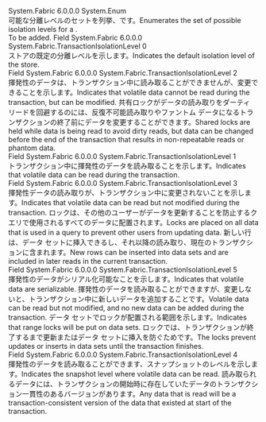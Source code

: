 <Type Name="TransactionIsolationLevel" FullName="System.Fabric.TransactionIsolationLevel">
  <TypeSignature Language="C#" Value="public enum TransactionIsolationLevel" />
  <TypeSignature Language="ILAsm" Value=".class public auto ansi sealed TransactionIsolationLevel extends System.Enum" />
  <TypeSignature Language="DocId" Value="T:System.Fabric.TransactionIsolationLevel" />
  <TypeSignature Language="VB.NET" Value="Public Enum TransactionIsolationLevel" />
  <TypeSignature Language="F#" Value="type TransactionIsolationLevel = " />
  <AssemblyInfo>
    <AssemblyName>System.Fabric</AssemblyName>
    <AssemblyVersion>6.0.0.0</AssemblyVersion>
  </AssemblyInfo>
  <Base>
    <BaseTypeName>System.Enum</BaseTypeName>
  </Base>
  <Docs>
    <summary>
      <para><span data-ttu-id="8a449-101">可能な分離レベルのセットを列挙、<see cref="T:System.Fabric.Transaction" />です。</span><span class="sxs-lookup"><span data-stu-id="8a449-101">Enumerates the set of possible isolation levels for a <see cref="T:System.Fabric.Transaction" />.</span></span></para>
    </summary>
    <remarks>To be added.</remarks>
  </Docs>
  <Members>
    <Member MemberName="Default">
      <MemberSignature Language="C#" Value="Default" />
      <MemberSignature Language="ILAsm" Value=".field public static literal valuetype System.Fabric.TransactionIsolationLevel Default = int32(0)" />
      <MemberSignature Language="DocId" Value="F:System.Fabric.TransactionIsolationLevel.Default" />
      <MemberSignature Language="VB.NET" Value="Default" />
      <MemberSignature Language="F#" Value="Default = 0" Usage="System.Fabric.TransactionIsolationLevel.Default" />
      <MemberType>Field</MemberType>
      <AssemblyInfo>
        <AssemblyName>System.Fabric</AssemblyName>
        <AssemblyVersion>6.0.0.0</AssemblyVersion>
      </AssemblyInfo>
      <ReturnValue>
        <ReturnType>System.Fabric.TransactionIsolationLevel</ReturnType>
      </ReturnValue>
      <MemberValue>0</MemberValue>
      <Docs>
        <summary>
          <para><span data-ttu-id="8a449-102">ストアの既定の分離レベルを示します。</span><span class="sxs-lookup"><span data-stu-id="8a449-102">Indicates the default isolation level of the store.</span></span></para>
        </summary>
      </Docs>
    </Member>
    <Member MemberName="ReadCommitted">
      <MemberSignature Language="C#" Value="ReadCommitted" />
      <MemberSignature Language="ILAsm" Value=".field public static literal valuetype System.Fabric.TransactionIsolationLevel ReadCommitted = int32(2)" />
      <MemberSignature Language="DocId" Value="F:System.Fabric.TransactionIsolationLevel.ReadCommitted" />
      <MemberSignature Language="VB.NET" Value="ReadCommitted" />
      <MemberSignature Language="F#" Value="ReadCommitted = 2" Usage="System.Fabric.TransactionIsolationLevel.ReadCommitted" />
      <MemberType>Field</MemberType>
      <AssemblyInfo>
        <AssemblyName>System.Fabric</AssemblyName>
        <AssemblyVersion>6.0.0.0</AssemblyVersion>
      </AssemblyInfo>
      <ReturnValue>
        <ReturnType>System.Fabric.TransactionIsolationLevel</ReturnType>
      </ReturnValue>
      <MemberValue>2</MemberValue>
      <Docs>
        <summary>
          <para><span data-ttu-id="8a449-103">揮発性のデータは、トランザクション中に読み取ることができませんが、変更できることを示します。</span><span class="sxs-lookup"><span data-stu-id="8a449-103">Indicates that volatile data cannot be read during the transaction, but can be modified.</span></span> <span data-ttu-id="8a449-104">共有ロックがデータの読み取りをダーティ リードを回避するのには、反復不可能読み取りやファントム データになるトランザクションの終了前にデータを変更することができます。</span><span class="sxs-lookup"><span data-stu-id="8a449-104">Shared locks are held while data is being read to avoid dirty reads, but data can be changed before the end of the transaction that results in non-repeatable reads or phantom data.</span></span></para>
        </summary>
      </Docs>
    </Member>
    <Member MemberName="ReadUncommitted">
      <MemberSignature Language="C#" Value="ReadUncommitted" />
      <MemberSignature Language="ILAsm" Value=".field public static literal valuetype System.Fabric.TransactionIsolationLevel ReadUncommitted = int32(1)" />
      <MemberSignature Language="DocId" Value="F:System.Fabric.TransactionIsolationLevel.ReadUncommitted" />
      <MemberSignature Language="VB.NET" Value="ReadUncommitted" />
      <MemberSignature Language="F#" Value="ReadUncommitted = 1" Usage="System.Fabric.TransactionIsolationLevel.ReadUncommitted" />
      <MemberType>Field</MemberType>
      <AssemblyInfo>
        <AssemblyName>System.Fabric</AssemblyName>
        <AssemblyVersion>6.0.0.0</AssemblyVersion>
      </AssemblyInfo>
      <ReturnValue>
        <ReturnType>System.Fabric.TransactionIsolationLevel</ReturnType>
      </ReturnValue>
      <MemberValue>1</MemberValue>
      <Docs>
        <summary>
          <para>
            <span data-ttu-id="8a449-105">トランザクション中に揮発性のデータを読み取ることを示します。</span><span class="sxs-lookup"><span data-stu-id="8a449-105">Indicates that volatile data can be read during the transaction.</span></span> 
            </para>
        </summary>
      </Docs>
    </Member>
    <Member MemberName="RepeatableRead">
      <MemberSignature Language="C#" Value="RepeatableRead" />
      <MemberSignature Language="ILAsm" Value=".field public static literal valuetype System.Fabric.TransactionIsolationLevel RepeatableRead = int32(3)" />
      <MemberSignature Language="DocId" Value="F:System.Fabric.TransactionIsolationLevel.RepeatableRead" />
      <MemberSignature Language="VB.NET" Value="RepeatableRead" />
      <MemberSignature Language="F#" Value="RepeatableRead = 3" Usage="System.Fabric.TransactionIsolationLevel.RepeatableRead" />
      <MemberType>Field</MemberType>
      <AssemblyInfo>
        <AssemblyName>System.Fabric</AssemblyName>
        <AssemblyVersion>6.0.0.0</AssemblyVersion>
      </AssemblyInfo>
      <ReturnValue>
        <ReturnType>System.Fabric.TransactionIsolationLevel</ReturnType>
      </ReturnValue>
      <MemberValue>3</MemberValue>
      <Docs>
        <summary>
          <para><span data-ttu-id="8a449-106">揮発性データの読み取りが、トランザクション中に変更されないことを示します。</span><span class="sxs-lookup"><span data-stu-id="8a449-106">Indicates that volatile data can be read but not modified during the transaction.</span></span> <span data-ttu-id="8a449-107">ロックは、その他のユーザーがデータを更新することを防止するクエリで使用されるすべてのデータに配置されます。</span><span class="sxs-lookup"><span data-stu-id="8a449-107">Locks are placed on all data that is used in a query to prevent other users from updating data.</span></span> <span data-ttu-id="8a449-108">新しい行は、データ セットに挿入できるし、それ以降の読み取り、現在のトランザクションに含まれます。</span><span class="sxs-lookup"><span data-stu-id="8a449-108">New rows can be inserted into data sets and are included in later reads in the current transaction.</span></span></para>
        </summary>
      </Docs>
    </Member>
    <Member MemberName="Serializable">
      <MemberSignature Language="C#" Value="Serializable" />
      <MemberSignature Language="ILAsm" Value=".field public static literal valuetype System.Fabric.TransactionIsolationLevel Serializable = int32(5)" />
      <MemberSignature Language="DocId" Value="F:System.Fabric.TransactionIsolationLevel.Serializable" />
      <MemberSignature Language="VB.NET" Value="Serializable" />
      <MemberSignature Language="F#" Value="Serializable = 5" Usage="System.Fabric.TransactionIsolationLevel.Serializable" />
      <MemberType>Field</MemberType>
      <AssemblyInfo>
        <AssemblyName>System.Fabric</AssemblyName>
        <AssemblyVersion>6.0.0.0</AssemblyVersion>
      </AssemblyInfo>
      <ReturnValue>
        <ReturnType>System.Fabric.TransactionIsolationLevel</ReturnType>
      </ReturnValue>
      <MemberValue>5</MemberValue>
      <Docs>
        <summary>
          <para><span data-ttu-id="8a449-109">揮発性のデータがシリアル化可能なことを示します。</span><span class="sxs-lookup"><span data-stu-id="8a449-109">Indicates that volatile data are serializable.</span></span> <span data-ttu-id="8a449-110">揮発性のデータを読み取ることができますが、変更しないと、トランザクション中に新しいデータを追加することです。</span><span class="sxs-lookup"><span data-stu-id="8a449-110">Volatile data can be read but not modified, and no new data can be added during the transaction.</span></span> <span data-ttu-id="8a449-111">データ セットでロックが配置される範囲を示します。</span><span class="sxs-lookup"><span data-stu-id="8a449-111">Indicates that range locks will be put on data sets.</span></span> <span data-ttu-id="8a449-112">ロックでは、トランザクションが終了するまで更新またはデータ セットに挿入を防ぐためです。</span><span class="sxs-lookup"><span data-stu-id="8a449-112">The locks prevent updates or inserts in data sets until the transaction finishes.</span></span></para>
        </summary>
      </Docs>
    </Member>
    <Member MemberName="Snapshot">
      <MemberSignature Language="C#" Value="Snapshot" />
      <MemberSignature Language="ILAsm" Value=".field public static literal valuetype System.Fabric.TransactionIsolationLevel Snapshot = int32(4)" />
      <MemberSignature Language="DocId" Value="F:System.Fabric.TransactionIsolationLevel.Snapshot" />
      <MemberSignature Language="VB.NET" Value="Snapshot" />
      <MemberSignature Language="F#" Value="Snapshot = 4" Usage="System.Fabric.TransactionIsolationLevel.Snapshot" />
      <MemberType>Field</MemberType>
      <AssemblyInfo>
        <AssemblyName>System.Fabric</AssemblyName>
        <AssemblyVersion>6.0.0.0</AssemblyVersion>
      </AssemblyInfo>
      <ReturnValue>
        <ReturnType>System.Fabric.TransactionIsolationLevel</ReturnType>
      </ReturnValue>
      <MemberValue>4</MemberValue>
      <Docs>
        <summary>
          <para><span data-ttu-id="8a449-113">揮発性のデータを読み取ることができます、スナップショットのレベルを示します。</span><span class="sxs-lookup"><span data-stu-id="8a449-113">Indicates the snapshot level where volatile data can be read.</span></span> <span data-ttu-id="8a449-114">読み取られるデータには、トランザクションの開始時に存在していたデータのトランザクション一貫性のあるバージョンがあります。</span><span class="sxs-lookup"><span data-stu-id="8a449-114">Any data that is read will be a transaction-consistent version of the data that existed at start of the transaction.</span></span></para>
        </summary>
      </Docs>
    </Member>
  </Members>
</Type>